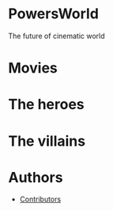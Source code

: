 # PowersWorld
The future of cinematic world

# Movies

# The heroes

# The villains

# Authors
- [Contributors](./authors.md)